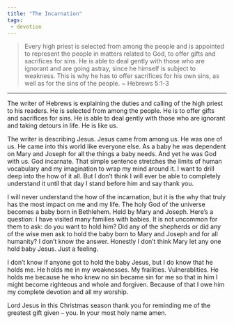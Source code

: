 ```yaml
---
title: "The Incarnation"
tags:
 - devotion
---
```

> Every high priest is selected from among the people and is appointed to represent the people in matters related to God, to offer gifts and sacrifices for sins. He is able to deal gently with those who are ignorant and are going astray, since he himself is subject to weakness. This is why he has to offer sacrifices for his own sins, as well as for the sins of the people. ~ Hebrews 5:1-3
* * * 

The writer of Hebrews is explaining the duties and calling of the high priest to his readers. He is selected from among the people. He is to offer gifts and sacrifices for sins. He is able to deal gently with those who are ignorant and taking detours in life. He is like us.
 
The writer is describing Jesus. Jesus came from among us. He was one of us. He came into this world like everyone else. As a baby he was dependent on Mary and Joseph for all the things a baby needs. And yet he was God with us. God incarnate. That simple sentence stretches the limits of human vocabulary and my imagination to wrap my mind around it. I want to drill deep into the how of it all. But I don’t think I will ever be able to completely understand it until that day I stand before him and say thank you.
 
I will never understand the how of the incarnation, but it is the why that truly has the most impact on me and my life. The holy God of the universe becomes a baby born in Bethlehem. Held by Mary and Joseph. Here’s a question: I have visited many families with babies. It is not uncommon for them to ask: do you want to hold him? Did any of the shepherds or did any of the wise men ask to hold the baby born to Mary and Joseph and for all humanity? I don’t know the answer. Honestly I don’t think Mary let any one hold baby Jesus. Just a feeling.
 
I don’t know if anyone got to hold the baby Jesus, but I do know that he holds me. He holds me in my weaknesses. My frailities. Vulnerablities. He holds me because he who knew no sin became sin for me so that in him I might become righteous and whole and forgiven. Because of that I owe him my complete devotion and all my worship.
 
Lord Jesus in this Christmas season thank you for reminding me of the greatest gift given – you. In your most holy name amen.
